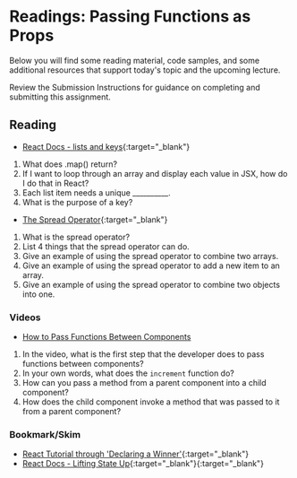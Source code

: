 # Readings: Passing Functions as Props

Below you will find some reading material, code samples, and some additional resources that support today's topic and the upcoming lecture.

Review the Submission Instructions for guidance on completing and submitting this assignment.

## Reading

- [React Docs - lists and keys](https://reactjs.org/docs/lists-and-keys.html){:target="_blank"}

1. What does .map() return?
1. If I want to loop through an array and display each value in JSX, how do I do that in React?
1. Each list item needs a unique __________.
1. What is the purpose of a key?

- [The Spread Operator](https://medium.com/coding-at-dawn/how-to-use-the-spread-operator-in-javascript-b9e4a8b06fab){:target="_blank"}

1. What is the spread operator?
1. List 4 things that the spread operator can do.
1. Give an example of using the spread operator to combine two arrays.
1. Give an example of using the spread operator to add a new item to an array.
1. Give an example of using the spread operator to combine two objects into one.

<!-- ## Additional Resources

PLACEHOLDER -->

### Videos

- [How to Pass Functions Between Components](https://www.youtube.com/watch?v=c05OL7XbwXU)

1. In the video, what is the first step that the developer does to pass functions between components?
1. In your own words, what does the `increment` function do?
1. How can you pass a method from a parent component into a child component?
1. How does the child component invoke a method that was passed to it from a parent component?

### Bookmark/Skim

- [React Tutorial through 'Declaring a Winner'](https://reactjs.org/tutorial/tutorial.html){:target="_blank"}
- [React Docs - Lifting State Up](https://reactjs.org/docs/lifting-state-up.html){:target="_blank"}{:target="_blank"}

